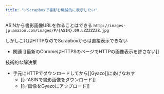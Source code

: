 ```yaml
---
title: "✅Scrapboxで書影を機械的に表示したい"
---
```


ASINから書影画像URLを作ることはできる
`http://images-jp.amazon.com/images/P/{ASIN}.09.LZZZZZZZ.jpg`

しかしこれはHTTPなのでScrapboxからは直接表示できない
- 関連 [[最新のChromeはHTTPSのページでHTTPの画像表示を許さない]]

技術的な解決策
- 手元にHTTPでダウンロードしてから[[Gyazo]]にあげなおす
    - [[✅ASINで書影画像をダウンロード]]
    - [[✅画像をGyazoにアップロード]]
